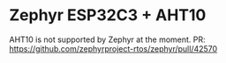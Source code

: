# Zephyr ESP32C3 + AHT10

AHT10 is not supported by Zephyr at the moment. PR: https://github.com/zephyrproject-rtos/zephyr/pull/42570